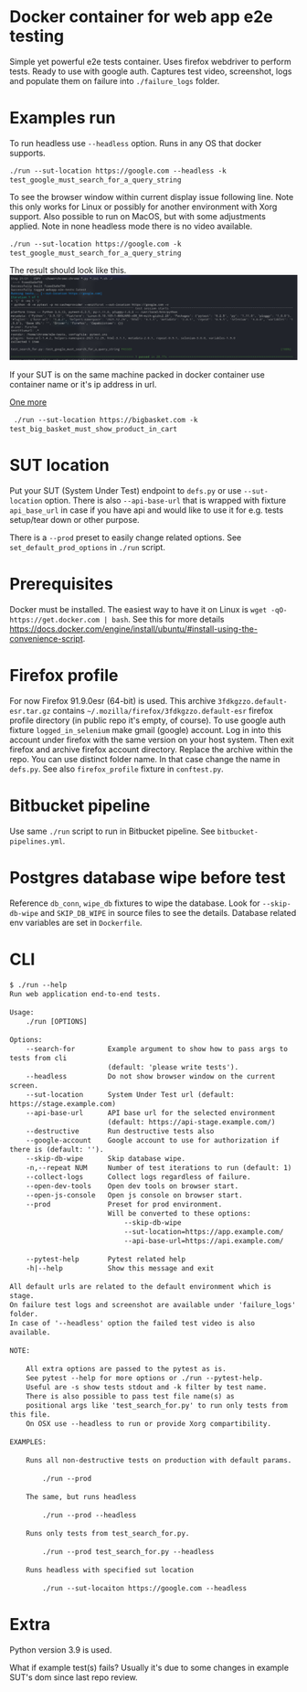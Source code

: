 # Docker container for web app e2e testing  

Simple yet powerful e2e tests container. Uses firefox webdriver to perform tests. 
Ready to use with google auth. Captures test video, screenshot, logs and populate them 
on failure into `./failure_logs` folder.

# Examples run

To run headless use `--headless` option. Runs in any OS that docker supports.

    ./run --sut-location https://google.com --headless -k test_google_must_search_for_a_query_string

To see the browser window within current display issue following line. 
Note this only works for Linux or possibly for another environment with Xorg support.
Also possible to run on MacOS, but with some adjustments applied.
Note in none headless mode there is no video available.

    ./run --sut-location https://google.com -k test_google_must_search_for_a_query_string

The result should look like this.
![Example result](https://raw.githubusercontent.com/yell0w4x/webapp-e2e-tests/master/example-result.png)

If your SUT is on the same machine packed in docker container use container name or it's ip address in url.

[One more](#bigbasket)<a name="bigbasket"></a>

     ./run --sut-location https://bigbasket.com -k test_big_basket_must_show_product_in_cart

# SUT location

Put your SUT (System Under Test) endpoint to `defs.py` or use `--sut-location` option. 
There is also `--api-base-url` that is wrapped with fixture `api_base_url` in case 
if you have api and would like to use it for e.g. tests setup/tear down or other purpose.

There is a `--prod` preset to easily change related options. 
See `set_default_prod_options` in `./run` script.

# Prerequisites

Docker must be installed. The easiest way to have it on Linux is `wget -qO- https://get.docker.com | bash`.
See this for more details https://docs.docker.com/engine/install/ubuntu/#install-using-the-convenience-script.

# Firefox profile

For now Firefox 91.9.0esr (64-bit) is used.
This archive `3fdkgzzo.default-esr.tar.gz` contains `~/.mozilla/firefox/3fdkgzzo.default-esr` 
firefox profile directory (in public repo it's empty, of course).
To use google auth fixture `logged_in_selenium` make gmail (google) account. Log in into this account 
under firefox with the same version on your host system. 
Then exit firefox and archive firefox account directory. Replace the archive within the repo.
You can use distinct folder name. In that case change the name in `defs.py`.
See also `firefox_profile` fixture in `conftest.py`.

# Bitbucket pipeline

Use same `./run` script to run in Bitbucket pipeline. See `bitbucket-pipelines.yml`.

# Postgres database wipe before test

Reference `db_conn`, `wipe_db` fixtures to wipe the database.
Look for `--skip-db-wipe` and `SKIP_DB_WIPE` in source files to see the details.
Database related env variables are set in `Dockerfile`.

# CLI

```
$ ./run --help
Run web application end-to-end tests.

Usage:
    ./run [OPTIONS]

Options:
    --search-for        Example argument to show how to pass args to tests from cli 
                        (default: 'please write tests').
    --headless          Do not show browser window on the current screen.
    --sut-location      System Under Test url (default: https://stage.example.com)
    --api-base-url      API base url for the selected environment
                        (default: https://api-stage.example.com/)
    --destructive       Run destructive tests also
    --google-account    Google account to use for authorization if there is (default: '').
    --skip-db-wipe      Skip database wipe.
    -n,--repeat NUM     Number of test iterations to run (default: 1)
    --collect-logs      Collect logs regardless of failure.
    --open-dev-tools    Open dev tools on browser start.
    --open-js-console   Open js console on browser start.
    --prod              Preset for prod environment. 
                        Will be converted to these options:
                            --skip-db-wipe
                            --sut-location=https://app.example.com/
                            --api-base-url=https://api.example.com/

    --pytest-help       Pytest related help
    -h|--help           Show this message and exit

All default urls are related to the default environment which is stage. 
On failure test logs and screenshot are available under 'failure_logs' folder. 
In case of '--headless' option the failed test video is also available.

NOTE:

    All extra options are passed to the pytest as is. 
    See pytest --help for more options or ./run --pytest-help.
    Useful are -s show tests stdout and -k filter by test name.
    There is also possible to pass test file name(s) as 
    positional args like 'test_search_for.py' to run only tests from this file.
    On OSX use --headless to run or provide Xorg compartibility.

EXAMPLES:

    Runs all non-destructive tests on production with default params.

        ./run --prod

    The same, but runs headless

        ./run --prod --headless

    Runs only tests from test_search_for.py.

        ./run --prod test_search_for.py --headless

    Runs headless with specified sut location

        ./run --sut-locaiton https://google.com --headless
```

# Extra

Python version 3.9 is used.

What if example test(s) fails? 
Usually it's due to some changes in example SUT's dom since last repo review.
